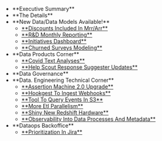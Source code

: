 <ul>
    <li> **Executive Summary**
        <ul>
        </ul>
    <li> **The Details**
        <ul>
        </ul>
    <li> **New Data/Data Models Available!**
        <ul>
            <li><a href='#DiscountsIncludedInM'>**Discounts Included In Mrr/Arr**</a>
            <li><a href='#R&DMonthlyReporting'>**R&D Monthly Reporting**</a>
            <li><a href='#InitiativesDashboard'>**Initiatives Dashboard**</a>
            <li><a href='#ChurnedSurveysModeli'>**Churned Surveys Modeling**</a>
        </ul>
    <li> **Data Products Corner**
        <ul>
            <li><a href='#CovidTextAnalyses'>**Covid Text Analyses**</a>
            <li><a href='#HelpScoutResponseSug'>**Help Scout Response Suggester Updates**</a>
        </ul>
    <li> **Data Governance**
        <ul>
        </ul>
    <li> **Data. Engineering Technical Corner**
        <ul>
            <li><a href='#AssertionMachine2.0U'>**Assertion Machine 2.0 Upgrade**</a>
            <li><a href='#HookgestToIngestWebh'>**Hookgest To Ingest Webhooks**</a>
            <li><a href='#ToolToQueryEventsInS'>**Tool To Query Events In S3**</a>
            <li><a href='#MoreEtlParallelism'>**More Etl Parallelism**</a>
            <li><a href='#ShinyNewRedshiftHard'>**Shiny New Redshift Hardware**</a>
            <li><a href='#ObservabilityIntoDat'>**Observability Into Data Processes And Metadata**</a>
        </ul>
    <li> **Dataops Backoffice**
        <ul>
            <li><a href='#PrioritizationInJira'>**Prioritization In Jira**</a>
        </ul>
</ul>
